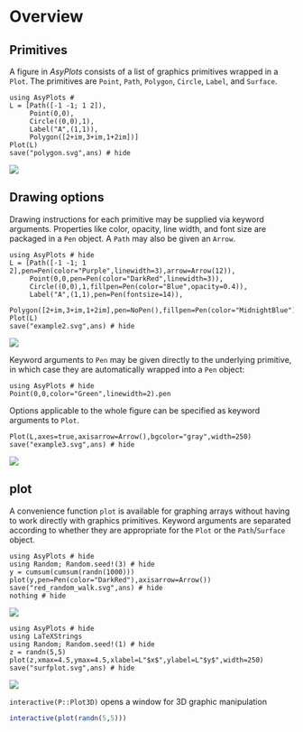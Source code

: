 
# Overview

## Primitives

A figure in *AsyPlots* consists of a list of graphics primitives wrapped in a `Plot`. The primitives are `Point`, `Path`, `Polygon`, `Circle`, `Label`, and `Surface`.

```@example
using AsyPlots #
L = [Path([-1 -1; 1 2]),
     Point(0,0),
     Circle((0,0),1),
     Label("A",(1,1)),
     Polygon([2+im,3+im,1+2im])]
Plot(L)
save("polygon.svg",ans) # hide
```

![](polygon.svg)

## Drawing options

Drawing instructions for each primitive may be supplied via keyword arguments. Properties like color, opacity, line width, and font size are packaged in a `Pen` object. A `Path` may also be given an `Arrow`.

```@example 2
using AsyPlots # hide
L = [Path([-1 -1; 1 2],pen=Pen(color="Purple",linewidth=3),arrow=Arrow(12)),
     Point(0,0,pen=Pen(color="DarkRed",linewidth=3)),
     Circle((0,0),1,fillpen=Pen(color="Blue",opacity=0.4)),
     Label("A",(1,1),pen=Pen(fontsize=14)),
     Polygon([2+im,3+im,1+2im],pen=NoPen(),fillpen=Pen(color="MidnightBlue"))]
Plot(L)
save("example2.svg",ans) # hide
```

![](example2.svg)

Keyword arguments to `Pen` may be given directly to the underlying primitive, in which case they are automatically wrapped into a `Pen` object:

```@example
using AsyPlots # hide
Point(0,0,color="Green",linewidth=2).pen
```

Options applicable to the whole figure can be specified as keyword arguments to  `Plot`.

```@example 2
Plot(L,axes=true,axisarrow=Arrow(),bgcolor="gray",width=250)
save("example3.svg",ans) # hide
```

![](example3.svg)

## plot

A convenience function `plot` is available for graphing arrays without having to work directly with graphics primitives. Keyword arguments are separated according to whether they are appropriate for the `Plot` or the `Path`/`Surface` object.

```@example
using AsyPlots # hide
using Random; Random.seed!(3) # hide
y = cumsum(cumsum(randn(1000)))
plot(y,pen=Pen(color="DarkRed"),axisarrow=Arrow())
save("red_random_walk.svg",ans) # hide
nothing # hide
```

![](red_random_walk.svg)

```@example
using AsyPlots # hide
using LaTeXStrings
using Random; Random.seed!(1) # hide
z = randn(5,5)
plot(z,xmax=4.5,ymax=4.5,xlabel=L"$x$",ylabel=L"$y$",width=250)
save("surfplot.svg",ans) # hide
```

![](surfplot.svg)

`interactive(P::Plot3D)` opens a window for 3D graphic manipulation

```julia
interactive(plot(randn(5,5)))
```
